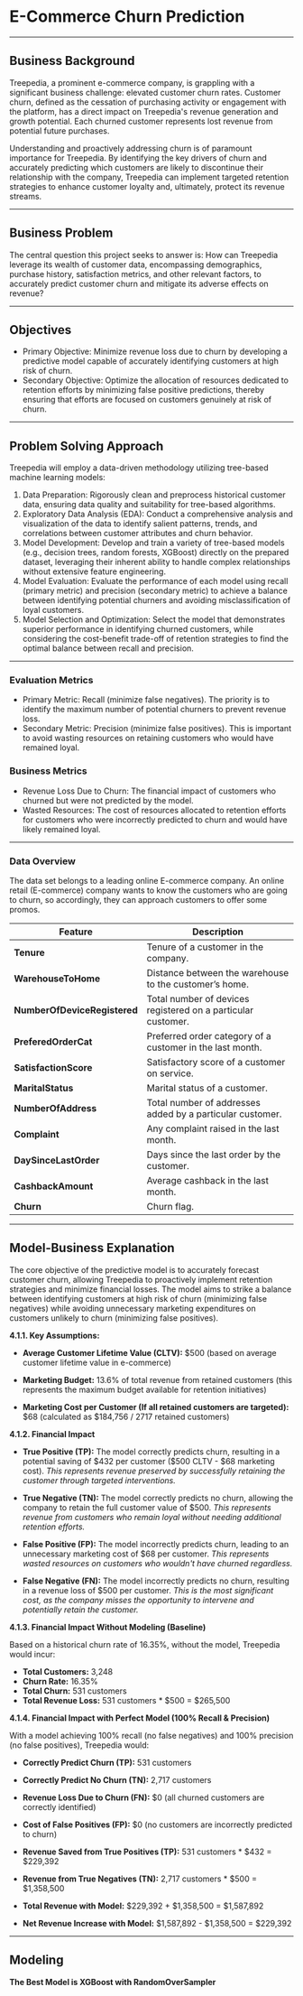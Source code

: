 # E-Commerce Churn Prediction
-------------------------------

## **Business Background**  

Treepedia, a prominent e-commerce company, is grappling with a significant business challenge: elevated customer churn rates. Customer churn, defined as the cessation of purchasing activity or engagement with the platform, has a direct impact on Treepedia's revenue generation and growth potential. Each churned customer represents lost revenue from potential future purchases.   

Understanding and proactively addressing churn is of paramount importance for Treepedia. By identifying the key drivers of churn and accurately predicting which customers are likely to discontinue their relationship with the company, Treepedia can implement targeted retention strategies to enhance customer loyalty and, ultimately, protect its revenue streams.  


 ----------------------------------
## **Business Problem**  

The central question this project seeks to answer is: How can Treepedia leverage its wealth of customer data, encompassing demographics, purchase history, satisfaction metrics, and other relevant factors, to accurately predict customer churn and mitigate its adverse effects on revenue?   


 ----------------------------------
## **Objectives**  

- Primary Objective: Minimize revenue loss due to churn by developing a predictive model capable of accurately identifying customers at high risk of churn.  
- Secondary Objective: Optimize the allocation of resources dedicated to retention efforts by minimizing false positive predictions, thereby ensuring that efforts are focused on customers genuinely at risk of churn.


-----------------------------------
## **Problem Solving Approach**   

Treepedia will employ a data-driven methodology utilizing tree-based machine learning models:

1. Data Preparation: Rigorously clean and preprocess historical customer data, ensuring data quality and suitability for tree-based algorithms.  
2. Exploratory Data Analysis (EDA): Conduct a comprehensive analysis and visualization of the data to identify salient patterns, trends, and correlations between customer attributes and churn behavior.  
3. Model Development: Develop and train a variety of tree-based models (e.g., decision trees, random forests, XGBoost) directly on the prepared dataset, leveraging their inherent ability to handle complex relationships without extensive feature engineering.  
4. Model Evaluation: Evaluate the performance of each model using recall (primary metric) and precision (secondary metric) to achieve a balance between identifying potential churners and avoiding misclassification of loyal customers.   
5. Model Selection and Optimization: Select the model that demonstrates superior performance in identifying churned customers, while considering the cost-benefit trade-off of retention strategies to find the optimal balance between recall and precision.   


-----------------------
### **Evaluation Metrics**   

- Primary Metric: Recall (minimize false negatives). The priority is to identify the maximum number of potential churners to prevent revenue loss.  
- Secondary Metric: Precision (minimize false positives). This is important to avoid wasting resources on retaining customers who would have remained loyal.   

### **Business Metrics**   

- Revenue Loss Due to Churn: The financial impact of customers who churned but were not predicted by the model.  
- Wasted Resources: The cost of resources allocated to retention efforts for customers who were incorrectly predicted to churn and would have likely remained loyal.  


-------------------------
### **Data Overview**   

The data set belongs to a leading online E-commerce company. An online retail (E-commerce) company wants to know the customers who are going to churn, so accordingly, they can approach customers to offer some promos.

| Feature                   | Description                                                   |
|---------------------------|---------------------------------------------------------------|
| **Tenure**                | Tenure of a customer in the company.                          |
| **WarehouseToHome**       | Distance between the warehouse to the customer’s home.        |
| **NumberOfDeviceRegistered** | Total number of devices registered on a particular customer. |
| **PreferedOrderCat**      | Preferred order category of a customer in the last month.     |
| **SatisfactionScore**     | Satisfactory score of a customer on service.                  |
| **MaritalStatus**         | Marital status of a customer.                                 |
| **NumberOfAddress**       | Total number of addresses added by a particular customer.     |
| **Complaint**             | Any complaint raised in the last month.                       |
| **DaySinceLastOrder**     | Days since the last order by the customer.                    |
| **CashbackAmount**        | Average cashback in the last month.                           |
| **Churn**                 | Churn flag.                                                   |


--------------
## Model-Business Explanation  

The core objective of the predictive model is to accurately forecast customer churn, allowing Treepedia to proactively implement retention strategies and minimize financial losses. The model aims to strike a balance between identifying customers at high risk of churn (minimizing false negatives) while avoiding unnecessary marketing expenditures on customers unlikely to churn (minimizing false positives).  
 
**4.1.1. Key Assumptions:**   

* **Average Customer Lifetime Value (CLTV):** $500 (based on average customer lifetime value in e-commerce)  

* **Marketing Budget:** 13.6% of total revenue from retained customers (this represents the maximum budget available for retention initiatives)   

* **Marketing Cost per Customer (If all retained customers are targeted):** \$68 (calculated as $184,756 / 2717 retained customers)  

**4.1.2. Financial Impact**  

* **True Positive (TP):** The model correctly predicts churn, resulting in a potential saving of \$432 per customer (\$500 CLTV - \$68 marketing cost).  *This represents revenue preserved by successfully retaining the customer through targeted interventions.*  

* **True Negative (TN):** The model correctly predicts no churn, allowing the company to retain the full customer value of $500. *This represents revenue from customers who remain loyal without needing additional retention efforts.*  

* **False Positive (FP):** The model incorrectly predicts churn, leading to an unnecessary marketing cost of $68 per customer. *This represents wasted resources on customers who wouldn't have churned regardless.*  

* **False Negative (FN):** The model incorrectly predicts no churn, resulting in a revenue loss of $500 per customer. *This is the most significant cost, as the company misses the opportunity to intervene and potentially retain the customer.*   

**4.1.3. Financial Impact Without Modeling (Baseline)**   

Based on a historical churn rate of 16.35%, without the model, Treepedia would incur:  

* **Total Customers:** 3,248  
* **Churn Rate:** 16.35%   
* **Total Churn:** 531 customers  
* **Total Revenue Loss:** 531 customers * \$500 = $265,500  

**4.1.4. Financial Impact with Perfect Model (100% Recall & Precision)**  

With a model achieving 100% recall (no false negatives) and 100% precision (no false positives), Treepedia would:  

* **Correctly Predict Churn (TP):** 531 customers  

* **Correctly Predict No Churn (TN):** 2,717 customers  

* **Revenue Loss Due to Churn (FN):** $0 (all churned customers are correctly identified)  

* **Cost of False Positives (FP):** $0 (no customers are incorrectly predicted to churn)  

* **Revenue Saved from True Positives (TP):** 531 customers * \$432 = $229,392  

* **Revenue from True Negatives (TN):** 2,717 customers * \$500 = $1,358,500  

* **Total Revenue with Model:** \$229,392 + \$1,358,500 = $1,587,892  

* **Net Revenue Increase with Model:** \$1,587,892 - \$1,358,500 = $229,392    


-------------
## Modeling  
 **The Best Model is XGBoost with RandomOverSampler**
